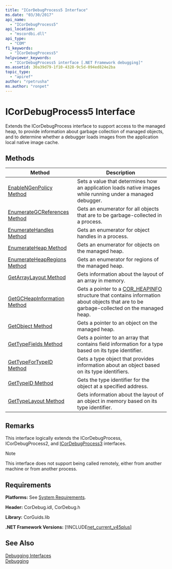 ```yaml
---
title: "ICorDebugProcess5 Interface"
ms.date: "03/30/2017"
api_name: 
  - "ICorDebugProcess5"
api_location: 
  - "mscordbi.dll"
api_type: 
  - "COM"
f1_keywords: 
  - "ICorDebugProcess5"
helpviewer_keywords: 
  - "ICorDebugProcess5 interface [.NET Framework debugging]"
ms.assetid: 30a39d79-1f10-4328-9c5d-094ed824e2ba
topic_type: 
  - "apiref"
author: "rpetrusha"
ms.author: "ronpet"
---
```

# ICorDebugProcess5 Interface
Extends the ICorDebugProcess interface to support access to the managed heap, to provide information about garbage collection of managed objects, and to determine whether a debugger loads images from the application local native image cache.  
  
## Methods  
  
|Method|Description|  
|------------|-----------------|  
|[EnableNGenPolicy Method](../../../../docs/framework/unmanaged-api/debugging/icordebugprocess5-enablengenpolicy-method.md)|Sets a value that determines how an application loads native images while running under a managed debugger.|  
|[EnumerateGCReferences Method](../../../../docs/framework/unmanaged-api/debugging/icordebugprocess5-enumerategcreferences-method.md)|Gets an enumerator for all objects that are to be garbage-collected in a process.|  
|[EnumerateHandles Method](../../../../docs/framework/unmanaged-api/debugging/icordebugprocess5-enumeratehandles-method.md)|Gets an enumerator for object handles in a process.|  
|[EnumerateHeap Method](../../../../docs/framework/unmanaged-api/debugging/icordebugprocess5-enumerateheap-method.md)|Gets an enumerator for objects on the managed heap.|  
|[EnumerateHeapRegions Method](../../../../docs/framework/unmanaged-api/debugging/icordebugprocess5-enumerateheapregions-method.md)|Gets an enumerator for regions of the managed heap.|  
|[GetArrayLayout Method](../../../../docs/framework/unmanaged-api/debugging/icordebugprocess5-getarraylayout-method.md)|Gets information about the layout of an array in memory.|  
|[GetGCHeapInformation Method](../../../../docs/framework/unmanaged-api/debugging/icordebugprocess5-getgcheapinformation-method.md)|Gets a pointer to a [COR_HEAPINFO](../../../../docs/framework/unmanaged-api/debugging/cor-heapinfo-structure.md) structure that contains information about objects that are to be garbage-collected on the managed heap.|  
|[GetObject Method](../../../../docs/framework/unmanaged-api/debugging/icordebugprocess5-getobject-method.md)|Gets a pointer to an object on the managed heap.|  
|[GetTypeFields Method](../../../../docs/framework/unmanaged-api/debugging/icordebugprocess5-gettypefields-method.md)|Gets a pointer to an array that contains field information for a type based on its type identifier.|  
|[GetTypeForTypeID Method](../../../../docs/framework/unmanaged-api/debugging/icordebugprocess5-gettypefortypeid-method.md)|Gets a type object that provides information about an object based on its type identifiers.|  
|[GetTypeID Method](../../../../docs/framework/unmanaged-api/debugging/icordebugprocess5-gettypeid-method.md)|Gets the type identifier for the object at a specified address.|  
|[GetTypeLayout Method](../../../../docs/framework/unmanaged-api/debugging/icordebugprocess5-gettypelayout-method.md)|Gets information about the layout of an object in memory based on its type identifier.|  
  
## Remarks  
 This interface logically extends the ICorDebugProcess, ICorDebugProcess2, and [ICorDebugProcess3](../../../../docs/framework/unmanaged-api/debugging/icordebugprocess3-interface.md) interfaces.  
  
> [!NOTE]
>  This interface does not support being called remotely, either from another machine or from another process.  
  
## Requirements  
 **Platforms:** See [System Requirements](../../../../docs/framework/get-started/system-requirements.md).  
  
 **Header:** CorDebug.idl, CorDebug.h  
  
 **Library:** CorGuids.lib  
  
 **.NET Framework Versions:** [!INCLUDE[net_current_v45plus](../../../../includes/net-current-v45plus-md.md)]  
  
## See Also  
 [Debugging Interfaces](../../../../docs/framework/unmanaged-api/debugging/debugging-interfaces.md)  
 [Debugging](../../../../docs/framework/unmanaged-api/debugging/index.md)
